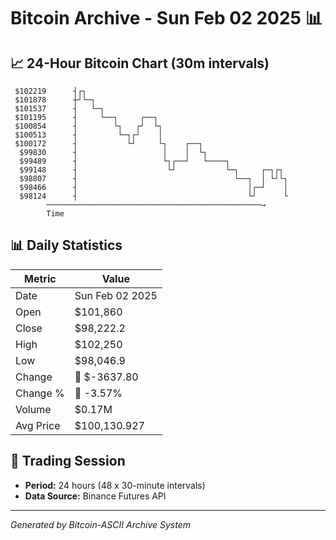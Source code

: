 # Bitcoin Archive - Sun Feb 02 2025 📊

## 📈 24-Hour Bitcoin Chart (30m intervals)

```
 $102219      ┤┌┐                                              
 $101878      ┼┘└─┐                                            
 $101537      ┤   └─┐                                          
 $101195      ┤     └──┐     ┌──┐                              
 $100854      ┤        └┐   ┌┘  └┐                             
 $100513      ┤         └─┐┌┘    │                             
 $100172      ┤           └┘     └┐    ┌──┐                    
  $99830      ┤                   │    │  └┐                   
  $99489      ┤                   └┐┌──┘   └────┐              
  $99148      ┤                    └┘           └─┐     ┌─┐┌┐  
  $98807      ┤                                   └──┐  │ └┘└┐ 
  $98466      ┤                                      │┌─┘    │ 
  $98124      ┤                                      └┘      └ 
        ────────────────────────────────────────────────→
        Time
```

## 📊 Daily Statistics

| Metric | Value |
|--------|-------|
| Date | Sun Feb 02 2025 |
| Open | $101,860 |
| Close | $98,222.2 |
| High | $102,250 |
| Low | $98,046.9 |
| Change | 🔴 $-3637.80 |
| Change % | 🔴 -3.57% |
| Volume | $0.17M |
| Avg Price | $100,130.927 |

## 📅 Trading Session

- **Period:** 24 hours (48 x 30-minute intervals)
- **Data Source:** Binance Futures API

---
*Generated by Bitcoin-ASCII Archive System*
